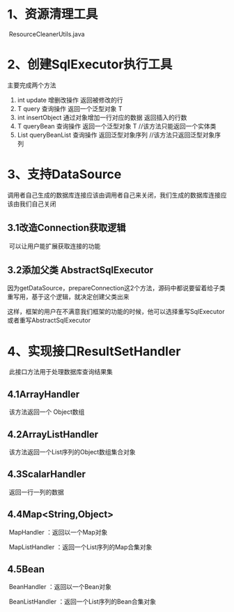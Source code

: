 #   1、资源清理工具

​	ResourceCleanerUtils.java 

#	2、创建SqlExecutor执行工具

主要完成两个方法

1. int update	增删改操作  返回被修改的行
2. T query		 查询操作	 返回一个泛型对象 T
3. int insertObject 通过对象增加一行对应的数据 返回插入的行数
4. T queryBean 查询操作     返回一个泛型对象 T //该方法只能返回一个实体类
5. List<T> queryBeanList   查询操作 返回泛型对象序列  //该方法只返回泛型对象序列



#	3、支持DataSource

​	调用者自己生成的数据库连接应该由调用者自己来关闭，我们生成的数据库连接应该由我们自己关闭

##	3.1改造Connection获取逻辑

​	可以让用户能扩展获取连接的功能

##	3.2添加父类 AbstractSqlExecutor

因为getDataSource，prepareConnection这2个方法，源码中都说要留着给子类重写用，基于这个逻辑，就决定创建父类出来

这样，框架的用户在不满意我们框架的功能的时候，他可以选择重写SqlExecutor或者重写AbstractSqlExecutor

#	4、实现接口ResultSetHandler

​	此接口方法用于处理数据库查询结果集

##	4.1ArrayHandler

​	该方法返回一个 Object数组

##	4.2ArrayListHandler

​	该方法返回一个List序列的Object数组集合对象

##	4.3ScalarHandler

​	返回一行一列的数据

## 4.4Map<String,Object>

​	MapHandler ：返回以一个Map对象

​	MapListHandler ：返回一个List序列的Map合集对象

##	4.5Bean

​	BeanHandler ：返回以一个Bean对象

​	BeanListHandler ：返回一个List序列的Bean合集对象









